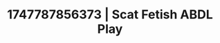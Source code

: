 ---
categories:
- Erotic vulnerability
- JOI (jerk off instructions)
- Pleasure mapping
- Sensual choreography
- Athlete
image: /assets/images/1747787856373.jpg
layout: post
seo:
  description: Featured content with high-quality ABDL Play, Scat Fetish. HD images
    available.
  keywords: ABDL Play, Scat Fetish
  og_image: /assets/images/1747787856373.jpg
  schema_type: VisualArtwork
tags:
- '#1747787856373'
- ABDL Play
- Scat Fetish
title: 1747787856373 | Scat Fetish ABDL Play
---